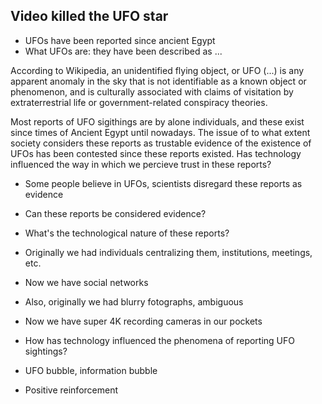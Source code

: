 ## Video killed the UFO star

- UFOs have been reported since ancient Egypt
- What UFOs are: they have been described as ...

According to Wikipedia, an unidentified flying object, or UFO (...) is any apparent anomaly in the sky that is not identifiable as a known object or phenomenon, and is culturally associated with claims of visitation by extraterrestrial life or government-related conspiracy theories. 

Most reports of UFO sigithings are by alone individuals, and these exist since times of Ancient Egypt until nowadays. The issue of to what extent society considers these reports as trustable evidence of the existence of UFOs has been contested since these reports existed. Has technology influenced the way in which we percieve trust in these reports?



- Some people believe in UFOs, scientists disregard these reports as evidence
- Can these reports be considered evidence?

- What's the technological nature of these reports?
- Originally we had individuals centralizing them, institutions, meetings, etc.
- Now we have social networks
- Also, originally we had blurry fotographs, ambiguous
- Now we have super 4K recording cameras in our pockets

- How has technology influenced the phenomena of reporting UFO sightings?
- UFO bubble, information bubble
- Positive reinforcement

